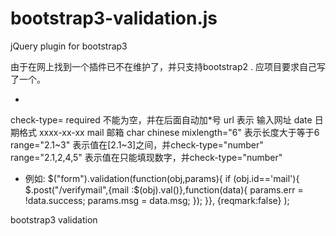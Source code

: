 bootstrap3-validation.js
========================

jQuery plugin for bootstrap3

由于在网上找到一个插件已不在维护了，并只支持bootstrap2 . 应项目要求自己写了一个。

 *
  check-type=
    required 不能为空，并在后面自动加*号
    url  表示 输入网址
    date 日期格式 xxxx-xx-xx
    mail 邮箱
    char
    chinese 
 mixlength="6" 表示长度大于等于6
 range="2.1~3"   表示值在[2.1~3]之间，并check-type="number"
 range="2.1,2,4,5"   表示值在只能填现数字，并check-type="number" 


 * 例如:
 $("form").validation(function(obj,params){
     if (obj.id=='mail'){
       $.post("/verifymail",{mail :$(obj).val()},function(data){
         params.err = !data.success;
         params.msg = data.msg;
       });
     }},
     {reqmark:false}
   );


bootstrap3 validation

